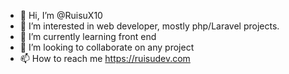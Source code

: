 - 👋 Hi, I’m @RuisuX10
- 👀 I’m interested in web developer, mostly php/Laravel projects.
- 🌱 I’m currently learning front end
- 💞️ I’m looking to collaborate on any project
- 📫 How to reach me https://ruisudev.com

<!---
RuisuX10/RuisuX10 is a ✨ special ✨ repository because its `README.md` (this file) appears on your GitHub profile.
You can click the Preview link to take a look at your changes.
--->
